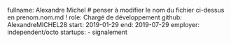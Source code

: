 fullname: Alexandre Michel # penser à modifier le nom du fichier ci-dessus en prenom.nom.md !
role: Chargé de développement 
github: AlexandreMICHEL28
start: 2019-01-29 
end: 2019-07-29
employer: independent/octo
startups:
    - signalement
